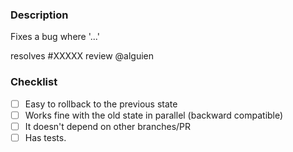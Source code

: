 
### Description

Fixes a bug where '...'

resolves #XXXXX
review @alguien

### Checklist

<!-- Mark these as checked by replacing [ ] with [x] -->
- [ ] Easy to rollback to the previous state
- [ ] Works fine with the old state in parallel (backward compatible)
- [ ] It doesn't depend on other branches/PR
- [ ] Has tests.
